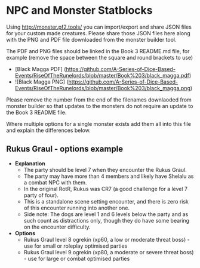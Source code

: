 # NPC and Monster Statblocks

Using http://monster.pf2.tools/ you can import/export and share JSON files for your custom made creatures. 
Please share those JSON files here along with the PNG and PDF file downloaded from the monster builder tool.

The PDF and PNG files should be linked in the Book 3 README.md file, for example (remove the space between the square and round brackets to use)
  - [Black Magga PDF] (https://github.com/A-Series-of-Dice-Based-Events/RiseOfTheRunelords/blob/master/Book%203/black_magga.pdf)
  - ![Black Magga PNG] (https://github.com/A-Series-of-Dice-Based-Events/RiseOfTheRunelords/blob/master/Book%203/black_magga.png)

Please remove the number from the end of the filenames downlaoded from monster builder so that updates to the monsters do not require an update to the Book 3 README file.

Where multiple options for a single monster exists add them all into this file and explain the differences below.

## Rukus Graul - options example
  - **Explanation**
    - The party should be level 7 when they encounter the Rukus Graul.  
    - The party may have more than 4 members and likely have Shelalu as a combat NPC with them.
    - In the original RotR, Rukus was CR7 (a good challenge for a level 7 party of four).
    - This is a standalone scene setting encounter, and there is zero risk of this encounter running into another one.
    - Side note: The dogs are level 1 and 6 levels below the party and as such count as distractions only, though they do have some bearing on the encounter difficulty.
  - **Options**
    - Rukus Graul level 8 ogrekin (xp60, a low or moderate threat boss) - use for small or roleplay optimised parties
    - Rukus Graul level 9 ogrekin (xp80, a moderate or severe threat boss) - use for large or combat optimised parties
